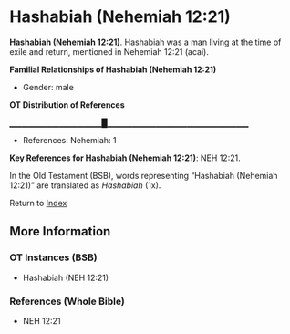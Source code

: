 # Hashabiah (Nehemiah 12:21)
**Hashabiah (Nehemiah 12:21)**. 
Hashabiah was a man living at the time of exile and return, mentioned in Nehemiah 12:21 (acai). 




**Familial Relationships of Hashabiah (Nehemiah 12:21)**


* Gender: male


**OT Distribution of References**

▁▁▁▁▁▁▁▁▁▁▁▁▁▁▁█▁▁▁▁▁▁▁▁▁▁▁▁▁▁▁▁▁▁▁▁▁▁▁
* References: Nehemiah: 1



**Key References for Hashabiah (Nehemiah 12:21)**: 
NEH 12:21. 


In the Old Testament (BSB), words representing “Hashabiah (Nehemiah 12:21)” are translated as 
*Hashabiah* (1x). 




Return to [Index](00-Index.md)

## More Information

### OT Instances (BSB)

* Hashabiah (NEH 12:21)



### References (Whole Bible)

* NEH 12:21



